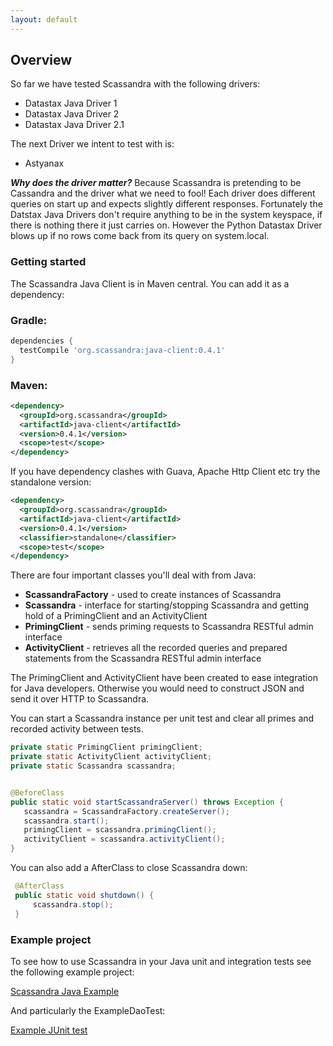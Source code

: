 ```yaml
---
layout: default
---
```


## Overview

So far we have tested Scassandra with the following drivers:

* Datastax Java Driver 1
* Datastax Java Driver 2
* Datastax Java Driver 2.1

The next Driver we intent to test with is:

* Astyanax


***Why does the driver matter?***  Because Scassandra is pretending to be Cassandra and the driver what we need to fool!
Each driver does different queries on start up and expects slightly different responses. Fortunately the Datstax
Java Drivers don't require anything to be in the system keyspace, if there is nothing there it just carries on. However
the Python Datastax Driver blows up if no rows come back from its query on system.local.

### Getting started

The Scassandra Java Client is in Maven central. You can add it as a dependency:

### Gradle:

~~~ groovy
dependencies {
  testCompile 'org.scassandra:java-client:0.4.1'
}
~~~


### Maven:

~~~ xml
<dependency>
  <groupId>org.scassandra</groupId>
  <artifactId>java-client</artifactId>
  <version>0.4.1</version>
  <scope>test</scope>
</dependency>
~~~

If you have dependency clashes with Guava, Apache Http Client etc try the standalone version:

~~~ xml
<dependency>
  <groupId>org.scassandra</groupId>
  <artifactId>java-client</artifactId>
  <version>0.4.1</version>
  <classifier>standalone</classifier>
  <scope>test</scope>
</dependency>
~~~

There are four important classes you'll deal with from Java:

* **ScassandraFactory** - used to create instances of Scassandra
* **Scassandra** - interface for starting/stopping Scassandra and getting hold of a PrimingClient and an ActivityClient
* **PrimingClient** - sends priming requests to Scassandra RESTful admin interface
* **ActivityClient** - retrieves all the recorded queries and prepared statements from the Scassandra RESTful admin interface

The PrimingClient and ActivityClient have been created to ease integration for Java developers. Otherwise you would need to construct JSON and send it over HTTP to Scassandra.

You can start a Scassandra instance per unit test and clear all primes and recorded activity between tests.

~~~java
private static PrimingClient primingClient;
private static ActivityClient activityClient;
private static Scassandra scassandra;


@BeforeClass
public static void startScassandraServer() throws Exception {
   scassandra = ScassandraFactory.createServer();
   scassandra.start();
   primingClient = scassandra.primingClient();
   activityClient = scassandra.activityClient();
}
~~~

You can also add a AfterClass to close Scassandra down:

~~~java
 @AfterClass
 public static void shutdown() {
     scassandra.stop();
 }
~~~


### Example project

To see how to use Scassandra in your Java unit and integration tests see the following example project:

[Scassandra Java Example](https://github.com/chbatey/scassandra-example-java)

And particularly the ExampleDaoTest:

[Example JUnit test](https://github.com/chbatey/scassandra-example-java/blob/master/src/test/java/com/batey/examples/scassandra/PersonDaoTest.java)

